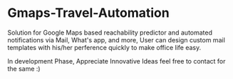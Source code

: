 # Gmaps-Travel-Automation
Solution for Google Maps based reachability predictor and automated notifications via Mail, What's app, and more, User can design custom mail templates with his/her perference quickly to make office life easy. 

In development Phase, Appreciate Innovative Ideas feel free to contact for the same :) 
